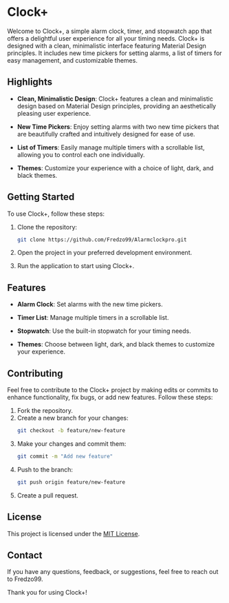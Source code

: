 # Clock+

Welcome to Clock+, a simple alarm clock, timer, and stopwatch app that offers a delightful user experience for all your timing needs. Clock+ is designed with a clean, minimalistic interface featuring Material Design principles. It includes new time pickers for setting alarms, a list of timers for easy management, and customizable themes.

## Highlights

- **Clean, Minimalistic Design**: Clock+ features a clean and minimalistic design based on Material Design principles, providing an aesthetically pleasing user experience.

- **New Time Pickers**: Enjoy setting alarms with two new time pickers that are beautifully crafted and intuitively designed for ease of use.

- **List of Timers**: Easily manage multiple timers with a scrollable list, allowing you to control each one individually.

- **Themes**: Customize your experience with a choice of light, dark, and black themes.

## Getting Started

To use Clock+, follow these steps:

1. Clone the repository:
   ```bash
   git clone https://github.com/Fredzo99/Alarmclockpro.git
   ```

2. Open the project in your preferred development environment.

3. Run the application to start using Clock+.

## Features

- **Alarm Clock**: Set alarms with the new time pickers.

- **Timer List**: Manage multiple timers in a scrollable list.

- **Stopwatch**: Use the built-in stopwatch for your timing needs.

- **Themes**: Choose between light, dark, and black themes to customize your experience.

## Contributing

Feel free to contribute to the Clock+ project by making edits or commits to enhance functionality, fix bugs, or add new features. Follow these steps:

1. Fork the repository.
2. Create a new branch for your changes:
   ```bash
   git checkout -b feature/new-feature
   ```
3. Make your changes and commit them:
   ```bash
   git commit -m "Add new feature"
   ```
4. Push to the branch:
   ```bash
   git push origin feature/new-feature
   ```
5. Create a pull request.

## License

This project is licensed under the [MIT License](LICENSE).

## Contact

If you have any questions, feedback, or suggestions, feel free to reach out to Fredzo99.

Thank you for using Clock+!

